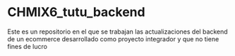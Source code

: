 # CHMIX6_tutu_backend
Este es un repositorio en el que se trabajan las actualizaciones del backend de un ecommerce desarrollado como proyecto integrador y que no tiene fines de lucro
